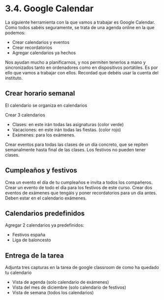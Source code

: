# 3.4. Google Calendar

La siguiente herramienta con la que vamos a trabajar es Google Calendar. Como todos sabéis seguramente, se trata de una agenda online en la que podemos:

- Crear calendarios y eventos
- Crear recordatorios
- Agregar calendarios ya hechos

Nos ayudan mucho a planificarnos, y nos permiten tenerlos a mano y sincronizados tanto en ordenadores como en dispositivos portátiles. Es por ello que vamos a trabajar con ellos. Recordad que debéis usar la cuenta del instituto.

## Crear horario semanal

El calendario se organiza en calendarios


Crear 3 calendarios

- Clases: en este irán todas las asignaturas (color verde)
- Vacaciones: en este irán todas las fiestas. (color rojo)
- Exámenes: para los exámenes.

Crear eventos para todas las clases de un día concreto, que se repiten semanalmente hasta final de las clases. Los festivos no pueden tener clases.

## Cumpleaños y festivos

Crea un evento el día de tu cumpleaños e invita a todos los compañeros.
Crear un evento de todo  el día para los festivos de este curso.
Crear dos eventos de exámenes que tengáis y poner recordatorios para un día antes. Deben estar en el calendario exámenes.

## Calendarios predefinidos

Agregar 2 calendarios ya predefinidos:

- Festivos españa
- Liga de baloncesto

## Entrega de la tarea

Adjunta tres capturas en la tarea de google classroom de como ha quedado tu calendario

- Vista de agenda (solo calendario de exámenes)
- Vista del mes de diciembre (solo calendario de festivos)
- Vista de semana (todos los calendarios) 